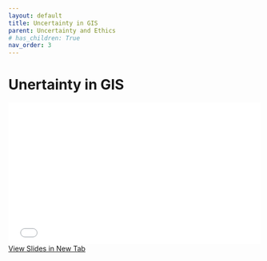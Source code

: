 ```yaml
---
layout: default
title: Uncertainty in GIS
parent: Uncertainty and Ethics
# has_children: True
nav_order: 3
---
```


<!-- 
<script type="text/javascript" async
  src="https://cdn.mathjax.org/mathjax/latest/MathJax.js?config=TeX-MML-AM_CHTML">
</script>
 -->

# Unertainty in GIS



<div style="overflow: hidden;
  padding-top: 56.25%;
  position: relative">
  <iframe src="content/Uncertainty.html" title="Processes" scrolling="no" frameborder="0"
    style="border: 0;
   height: 100%;
   left: 0;
   position: absolute;
   top: 0;
   width: 100%;">
   <p>Your browser does not support iframes.</p>
 </iframe>
</div>
<a href="content/Uncertainty.html" target="_blank">View Slides in New Tab</a>

